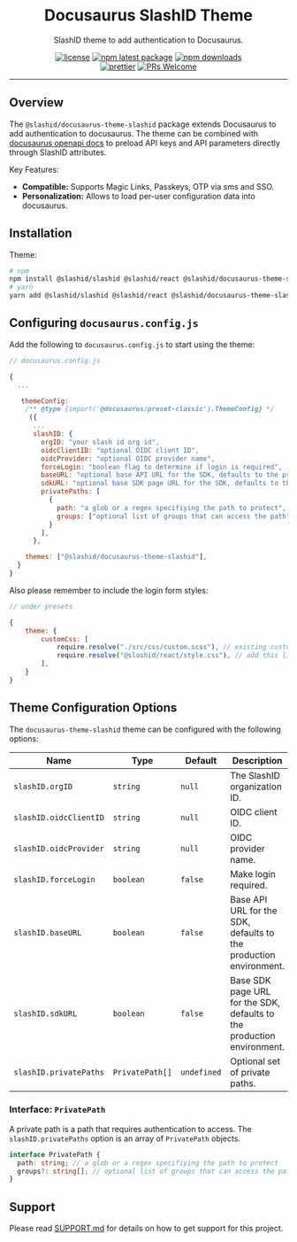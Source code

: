<h1 align="center">Docusaurus SlashID Theme</h1>

<div align="center">

SlashID theme to add authentication to Docusaurus.

[![license](https://img.shields.io/badge/license-MIT-blue.svg)](https://github.com/slashid/docusaurus-slashid-login/blob/HEAD/LICENSE) [![npm latest package](https://img.shields.io/npm/v/@slashid/docusaurus-theme-slashid/latest.svg)](https://www.npmjs.com/package/@slashid/docusaurus-theme-slashid) [![npm downloads](https://img.shields.io/npm/dm/@slashid/docusaurus-theme-slashid.svg)](https://www.npmjs.com/package/@slashid/docusaurus-theme-slashid)
<br/>
[![prettier](https://img.shields.io/badge/code_style-prettier-ff69b4.svg)](https://github.com/prettier/prettier) [![PRs Welcome](https://img.shields.io/badge/PRs-welcome-brightgreen.svg)](https://github.com/slashid/docusaurus-slashid-login/blob/HEAD/CONTRIBUTING.md#pull-requests)
<br />

</div>

<p align="center">

</p>

---

## Overview

The `@slashid/docusaurus-theme-slashid` package extends Docusaurus to add authentication to docusaurus. The theme can be combined with [docusaurus openapi docs](https://github.com/slashid/docusaurus-slashid-login) to preload API keys and API parameters directly through SlashID attributes.

Key Features:

- **Compatible:** Supports Magic Links, Passkeys, OTP via sms and SSO.
- **Personalization:** Allows to load per-user configuration data into docusaurus.

## Installation

Theme:

```bash
# npm
npm install @slashid/slashid @slashid/react @slashid/docusaurus-theme-slashid
# yarn
yarn add @slashid/slashid @slashid/react @slashid/docusaurus-theme-slashid
```

## Configuring `docusaurus.config.js`

Add the following to `docusaurus.config.js` to start using the theme:

```js
// docusaurus.config.js

{
  ...

   themeConfig:
    /** @type {import('@docusaurus/preset-classic').ThemeConfig} */
     ({
      ...
      slashID: {
        orgID: "your slash id org id",
        oidcClientID: "optional OIDC client ID",
        oidcProvider: "optional OIDC provider name",
        forceLogin: "boolean flag to determine if login is required",
        baseURL: "optional base API URL for the SDK, defaults to the production environment",
        sdkURL: "optional base SDK page URL for the SDK, defaults to the production environment",
        privatePaths: [
          {
            path: "a glob or a regex specifiying the path to protect",
            groups: ["optional list of groups that can access the path"],
          }
        ],
      },

    themes: ["@slashid/docusaurus-theme-slashid"],
  }
}
```

Also please remember to include the login form styles:

```js
// under presets

{
    theme: {
        customCss: [
            require.resolve("./src/css/custom.scss"), // existing custom css
            require.resolve("@slashid/react/style.css"), // add this line
        ],
    }
}

```

## Theme Configuration Options

The `docusaurus-theme-slashid` theme can be configured with the following options:

| Name                   | Type            | Default     | Description                                                            |
| ---------------------- | --------------- | ----------- | ---------------------------------------------------------------------- |
| `slashID.orgID`        | `string`        | `null`      | The SlashID organization ID.                                           |
| `slashID.oidcClientID` | `string`        | `null`      | OIDC client ID.                                                        |
| `slashID.oidcProvider` | `string`        | `null`      | OIDC provider name.                                                    |
| `slashID.forceLogin`   | `boolean`       | `false`     | Make login required.                                                   |
| `slashID.baseURL`      | `boolean`       | `false`     | Base API URL for the SDK, defaults to the production environment.      |
| `slashID.sdkURL`       | `boolean`       | `false`     | Base SDK page URL for the SDK, defaults to the production environment. |
| `slashID.privatePaths` | `PrivatePath[]` | `undefined` | Optional set of private paths.                                         |

### Interface: `PrivatePath`

A private path is a path that requires authentication to access. The `slashID.privatePaths` option is an array of `PrivatePath` objects.

```ts
interface PrivatePath {
  path: string; // a glob or a regex specifiying the path to protect
  groups?: string[]; // optional list of groups that can access the path
}
```

## Support

Please read [SUPPORT.md](https://github.com/slashid/docusaurus-slashid-login/blob/main/SUPPORT.md) for details on how to get support for this project.
